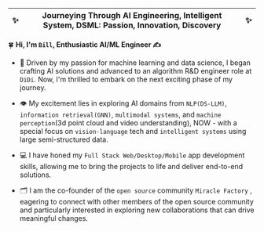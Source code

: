 

<div align="center">
  
| :sparkles: | Journeying Through AI Engineering, Intelligent System, DSML: Passion, Innovation, Discovery | :sparkles: |
|------------|------------------------------------------------------------|------------|

</div>

🍀 **Hi, I'm `Bill`, Enthusiastic AI/ML Engineer ✍️**

* 🚀 Driven by my passion for machine learning and data science, I began crafting AI solutions and advanced to an algorithm R&D engineer role at ```DiDi```. Now, I'm thrilled to embark on the next exciting phase of my journey.

* 👁️ My excitement lies in exploring AI domains from ```NLP(DS-LLM)```, ```information retrieval(GNN)```, ```multimodal systems```, and ```machine perception```(3d point cloud and video understanding), NOW - with a special focus on ```vision-language``` tech and ```intelligent systems``` using large semi-structured data.

* 💻 I have honed my ```Full Stack Web/Desktop/Mobile``` app development skills, allowing me to bring the projects to life and deliver end-to-end solutions.

* 🗂️ I am the co-founder of the ```open source``` community ```Miracle Factory``` , eagering to connect with other members of the open source community and particularly interested in exploring new collaborations that can drive meaningful changes. 




